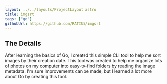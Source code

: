 ```yaml
---
layout: ../../layouts/ProjectLayout.astro
title: imgsrt
tags: ["go"]
githubUrl: https://github.com/RATIU5/imgsrt
---
```


## The Details

After learning the basics of Go, I created this simple CLI tool to help me sort images by their creation date. This tool was created to help me organize lots of photos on my computer into easy-to-find folders by reading the image metadata. I'm sure improvements can be made, but I learned a lot more about Go by creating this tool.
